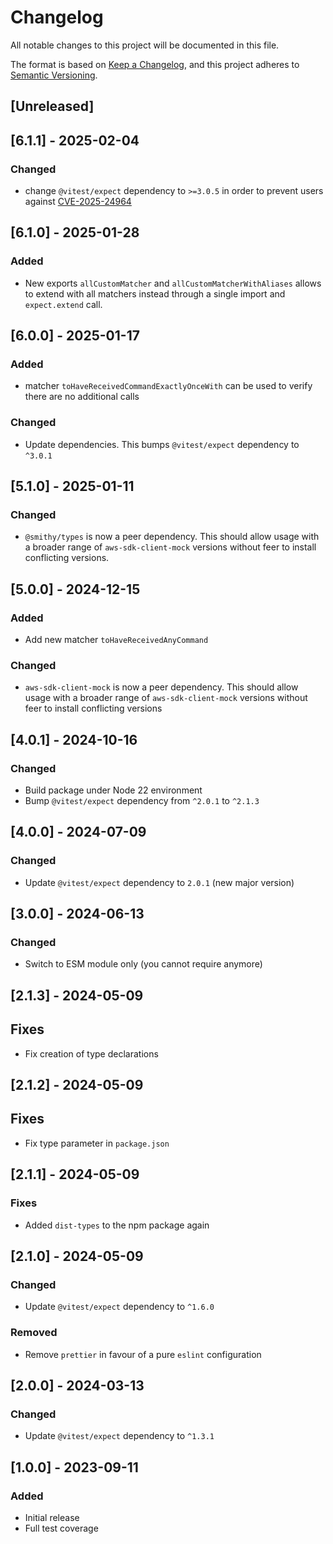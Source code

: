 # Changelog

All notable changes to this project will be documented in this file.

The format is based on [Keep a Changelog](https://keepachangelog.com/en/1.0.0/),
and this project adheres to [Semantic Versioning](https://semver.org/spec/v2.0.0.html).

## [Unreleased]

## [6.1.1] - 2025-02-04

### Changed

- change `@vitest/expect` dependency to `>=3.0.5` in order to prevent users against
  [CVE-2025-24964](https://github.com/advisories/GHSA-9crc-q9x8-hgqq)

## [6.1.0] - 2025-01-28

### Added

- New exports `allCustomMatcher` and `allCustomMatcherWithAliases` allows to extend
  with all matchers instead through a single import and `expect.extend` call.

## [6.0.0] - 2025-01-17

### Added

- matcher `toHaveReceivedCommandExactlyOnceWith` can be used to verify there are
  no additional calls

### Changed

- Update dependencies. This bumps `@vitest/expect` dependency to `^3.0.1`

## [5.1.0] - 2025-01-11

### Changed

- `@smithy/types` is now a peer dependency. This should allow usage
  with a broader range of `aws-sdk-client-mock` versions without feer to install
  conflicting versions.

## [5.0.0] - 2024-12-15

### Added

- Add new matcher `toHaveReceivedAnyCommand`

### Changed

- `aws-sdk-client-mock` is now a peer dependency. This should allow usage
  with a broader range of `aws-sdk-client-mock` versions without feer to install
  conflicting versions

## [4.0.1] - 2024-10-16

### Changed

- Build package under Node 22 environment
- Bump `@vitest/expect` dependency from `^2.0.1` to `^2.1.3`

## [4.0.0] - 2024-07-09

### Changed

- Update `@vitest/expect` dependency to `2.0.1` (new major version)

## [3.0.0] - 2024-06-13

### Changed

- Switch to ESM module only (you cannot require anymore)

## [2.1.3] - 2024-05-09

## Fixes

- Fix creation of type declarations

## [2.1.2] - 2024-05-09

## Fixes

- Fix type parameter in `package.json`

## [2.1.1] - 2024-05-09

### Fixes

- Added `dist-types` to the npm package again

## [2.1.0] - 2024-05-09

### Changed

- Update `@vitest/expect` dependency to `^1.6.0`

### Removed

- Remove `prettier` in favour of a pure `eslint` configuration

## [2.0.0] - 2024-03-13

### Changed

- Update `@vitest/expect` dependency to `^1.3.1`

## [1.0.0] - 2023-09-11

### Added

- Initial release
- Full test coverage
